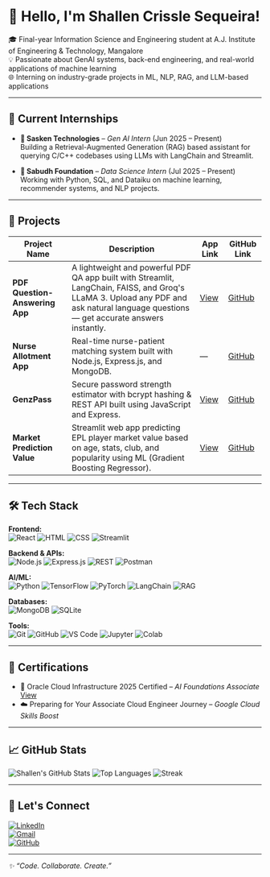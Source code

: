 # 👋 Hello, I'm Shallen Crissle Sequeira!

🎓 Final-year Information Science and Engineering student at A.J. Institute of Engineering & Technology, Mangalore  
💡 Passionate about GenAI systems, back-end engineering, and real-world applications of machine learning  
🌐 Interning on industry-grade projects in ML, NLP, RAG, and LLM-based applications  


---

## 💼 Current Internships

- **🔹 Sasken Technologies** – *Gen AI Intern* (Jun 2025 – Present)  
  Building a Retrieval-Augmented Generation (RAG) based assistant for querying C/C++ codebases using LLMs with LangChain and Streamlit.

- **🔹 Sabudh Foundation** – *Data Science Intern* (Jul 2025 – Present)  
  Working with Python, SQL, and Dataiku on machine learning, recommender systems, and NLP projects.

---

## 🚀 Projects

| Project Name | Description | App Link | GitHub Link |
|--------------|-------------|----------|-------------|
| **PDF Question-Answering App** | A lightweight and powerful PDF QA app built with Streamlit, LangChain, FAISS, and Groq's LLaMA 3. Upload any PDF and ask natural language questions — get accurate answers instantly. | [View](https://rag-doc-chatbot.streamlit.app/) | [GitHub](https://github.com/ShallenCrissle/rag_document_chatbot) |
| **Nurse Allotment App** | Real-time nurse-patient matching system built with Node.js, Express.js, and MongoDB. | — | [GitHub](https://github.com/ShallenCrissle/nursealottment) |
| **GenzPass** | Secure password strength estimator with bcrypt hashing & REST API built using JavaScript and Express. | [View](https://genzpass.onrender.com) | [GitHub](https://github.com/ShallenCrissle/GenzPass) |
| **Market Prediction Value** | Streamlit web app predicting EPL player market value based on age, stats, club, and popularity using ML (Gradient Boosting Regressor). | [View](https://marketpredictorplayer.streamlit.app/) | [GitHub](https://github.com/ShallenCrissle/MarketPredictorPlayer) |


---

## 🛠️ Tech Stack

**Frontend:**  
![React](https://img.shields.io/badge/-React-61DAFB?logo=react&logoColor=black&style=flat-square) ![HTML](https://img.shields.io/badge/-HTML5-E34F26?logo=html5&logoColor=white&style=flat-square) ![CSS](https://img.shields.io/badge/-CSS3-1572B6?logo=css3&logoColor=white&style=flat-square) ![Streamlit](https://img.shields.io/badge/-Streamlit-FF4B4B?logo=streamlit&logoColor=white&style=flat-square)

**Backend & APIs:**  
![Node.js](https://img.shields.io/badge/-Node.js-339933?logo=node.js&logoColor=white&style=flat-square) ![Express.js](https://img.shields.io/badge/-Express.js-000000?logo=express&logoColor=white&style=flat-square) ![REST](https://img.shields.io/badge/-REST%20API-00599C?logo=api&logoColor=white&style=flat-square) ![Postman](https://img.shields.io/badge/-Postman-FF6C37?logo=postman&logoColor=white&style=flat-square)

**AI/ML:**  
![Python](https://img.shields.io/badge/-Python-3776AB?logo=python&logoColor=white&style=flat-square) ![TensorFlow](https://img.shields.io/badge/-TensorFlow-FF6F00?logo=tensorflow&logoColor=white&style=flat-square) ![PyTorch](https://img.shields.io/badge/-PyTorch-EE4C2C?logo=pytorch&logoColor=white&style=flat-square) ![LangChain](https://img.shields.io/badge/-LangChain-000000?style=flat-square&logo=chainlink&logoColor=white) ![RAG](https://img.shields.io/badge/-RAG-0066CC?style=flat-square)

**Databases:**  
![MongoDB](https://img.shields.io/badge/-MongoDB-47A248?logo=mongodb&logoColor=white&style=flat-square) ![SQLite](https://img.shields.io/badge/-SQLite-003B57?logo=sqlite&logoColor=white&style=flat-square)

**Tools:**  
![Git](https://img.shields.io/badge/-Git-F05032?logo=git&logoColor=white&style=flat-square) ![GitHub](https://img.shields.io/badge/-GitHub-181717?logo=github&logoColor=white&style=flat-square) ![VS Code](https://img.shields.io/badge/-VSCode-007ACC?logo=visual-studio-code&logoColor=white&style=flat-square) ![Jupyter](https://img.shields.io/badge/-Jupyter-F37626?logo=jupyter&logoColor=white&style=flat-square) ![Colab](https://img.shields.io/badge/-Colab-F9AB00?logo=google-colab&logoColor=white&style=flat-square)

---

## 📜 Certifications

- 🏅 Oracle Cloud Infrastructure 2025 Certified – *AI Foundations Associate*  [ View](https://catalog-education.oracle.com/ords/certview/sharebadge?id=BCF4E59CFA5D2AF40F676E49CEDC710323B1550EC28BD0442126FB5044EB1049)
- ☁️ Preparing for Your Associate Cloud Engineer Journey – *Google Cloud Skills Boost*

---



## 📈 GitHub Stats

![Shallen's GitHub Stats](https://github-readme-stats.vercel.app/api?username=ShallenCrissle&show_icons=true&theme=radical)
![Top Languages](https://github-readme-stats.vercel.app/api/top-langs/?username=ShallenCrissle&layout=compact&theme=radical)
![Streak](https://github-readme-streak-stats.herokuapp.com/?user=ShallenCrissle&theme=radical)

---

## 🤝 Let's Connect

[![LinkedIn](https://img.shields.io/badge/-LinkedIn-blue?style=flat-square&logo=linkedin&logoColor=white)](https://www.linkedin.com/in/shallen-crissle-sequeira-83a499325/)  
[![Gmail](https://img.shields.io/badge/-Gmail-D14836?style=flat-square&logo=gmail&logoColor=white)](mailto:shallensequeira1204@gmail.com)  
[![GitHub](https://img.shields.io/badge/-GitHub-181717?style=flat-square&logo=github&logoColor=white)](https://github.com/ShallenCrissle)

---

_✨ “Code. Collaborate. Create.”_
